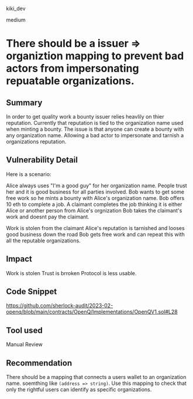 kiki_dev

medium

# There should be a issuer => organiztion mapping to prevent bad actors from impersonating repuatable organizations.

## Summary
In order to get quality work a bounty issuer relies heavlily on thier reputation. Currently that reputation is tied to the organization name used when minting a bounty. The issue is that anyone can create a bounty with any organization name. Allowing a bad actor to impersonate and tarnish a organizations reputation. 

## Vulnerability Detail
Here is a scenario:

Alice always uses "I'm a good guy" for her organization name. People trust her and it is good business for all parties involved. 
Bob wants to get some free work so he mints a bounty with Alice's organization name. 
Bob offers 10 eth to complete a job. 
A claimant completes the job thinking it is either Alice or another person from Alice's orgnization
Bob takes the claimant's work and doesnt pay the claimant. 

Work is stolen from the claimant 
Alice's reputation is tarnished and looses good business down the road
Bob gets free work and can repeat this with all the reputable organizations. 

## Impact
Work is stolen
Trust is brroken 
Protocol is less usable. 

## Code Snippet
https://github.com/sherlock-audit/2023-02-openq/blob/main/contracts/OpenQ/Implementations/OpenQV1.sol#L28

## Tool used

Manual Review

## Recommendation
There should be a mapping that connects a users wallet to an organization name. soemthing like `(address => string)`. Use this mapping to check that only the rightful users can identify as specific organizations.
